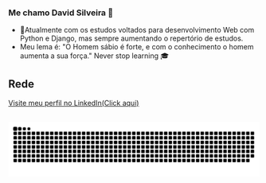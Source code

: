### Me chamo David Silveira 👋
- 🐍Atualmente com os estudos voltados para desenvolvimento Web com Python e Django, mas sempre aumentando o repertório de estudos.
- Meu lema é: "O Homem sábio é forte, e com o conhecimento o homem aumenta a sua força." Never stop learning :mortar_board:
## Rede
[Visite meu perfil no LinkedIn(Click aqui)](https://www.linkedin.com/in/david-daniel-silveira-619230209/)
##
![](https://github.com/Platane/snk/raw/output/github-contribution-grid-snake.svg)

<!--
**DavidSilveira80/DavidSilveira80** is a ✨ _special_ ✨ repository because its `README.md` (this file) appears on your GitHub profile.


Here are some ideas to get you started:

- 🔭 I’m currently working on ...
- 🌱 I’m currently learning ...
- 👯 I’m looking to collaborate on ...
- 🤔 I’m looking for help with ...
- 💬 Ask me about ...
- 📫 How to reach me: ...
- 😄 Pronouns: ...
- ⚡ Fun fact: ...
-->
